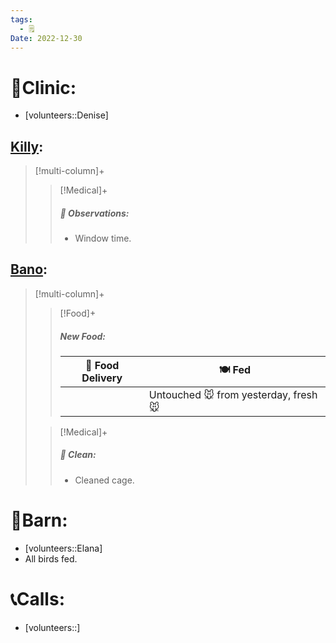 ```yaml
---
tags:
  - 🗒️
Date: 2022-12-30
---
```


# 🏥Clinic:
- [volunteers::Denise]

## [Killy](../RARE%20Birds/Ed%20Birds/Killy.md):
> [!multi-column]+
>
>> [!Medical]+
>> ##### 🔭 Observations:
>> - Window time.

## [Bano](../RARE%20Birds/Ed%20Birds/Bano.md):
> [!multi-column]+
>
>> [!Food]+
>> ##### New Food:
>> |🚚 Food Delivery| 🍽️ Fed|
>> |---|---|
>>||Untouched 🐭 from yesterday, fresh 🐭
>
>> [!Medical]+
>>##### 🫧 Clean:
>> - Cleaned cage.

# 🏡Barn:
- [volunteers::Elana]
- All birds fed.

# 📞Calls:
- [volunteers::]
